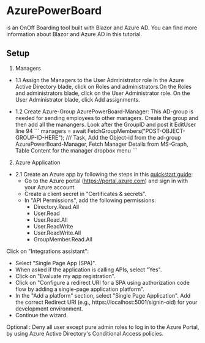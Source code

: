 # AzurePowerBoard
is an OnOff Boarding tool built with Blazor and Azure AD. You can find more information about Blazor and Azure AD in this tutorial.

## Setup

1. Managers   
- 1.1 Assign the Managers to the User Administrator role 
In the Azure Active Directory blade, click on Roles and administrators.On the Roles and administrators blade, click on the User Administrator role.
On the User Administrator blade, click Add assignments.

- 1.2 Create Azure-Group AzurePowerBoard-Manager: 
This AD-group is needed for sending employees to other managers.
Create the group and then add all the manangers.
Look after the GroupID and post it EditUser line 94
´´´ managers = await FetchGroupMembers("POST-OBJECT-GROUP-ID-HERE"); /// Task,  Add the Object-id from the ad-group AzurePowerBoard-Manager, Fetch Manager Details from MS-Graph, Table Content for the manager dropbox menu ´´´

2. Azure Application 
- 2.1 Create an Azure app by following the steps in this [quickstart guide](https://learn.microsoft.com/en-us/azure/active-directory/develop/quickstart-register-app):
   - Go to the Azure portal (https://portal.azure.com) and sign in with your Azure account.
   - Create a client secret in "Certificates & secrets".
   - In "API Permissions", add the following permissions:
     - Directory.Read.All
     - User.Read
     - User.Read.All
     - User.ReadWrite
     - User.ReadWrite.All
     - GroupMember.Read.All 

Click on "Integrations assistant":
   - Select "Single Page App (SPA)".
   - When asked if the application is calling APIs, select "Yes".
   - Click on "Evaluate my app registration".
   - Click on "Configure a redirect URI for a SPA using authorization code flow by adding a single-page application platform".
   - In the "Add a platform" section, select "Single Page Application". Add the correct Redirect URI (e.g., https://localhost:5001/signin-oid) for your development environment.
   - Continue the wizard.

Optional : Deny all user except pure admin roles to log in to the Azure Portal, by using Azure Active Directory's Conditional Access policies. 
